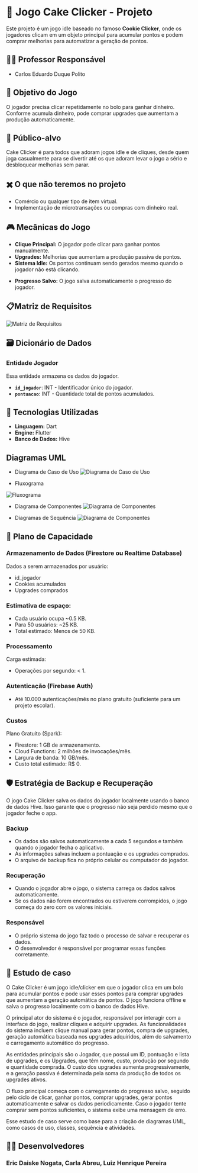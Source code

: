 # 🎂 Jogo Cake Clicker - Projeto

Este projeto é um jogo idle baseado no famoso **Cookie Clicker**, onde os jogadores clicam em um objeto principal para acumular pontos e podem comprar melhorias para automatizar a geração de pontos.

## 👨‍🏫 Professor Responsável 

+ Carlos Eduardo Duque Polito

## 📌 Objetivo do Jogo
O jogador precisa clicar repetidamente no bolo para ganhar dinheiro. Conforme acumula dinheiro, pode comprar upgrades que aumentam a produção automaticamente.

## 👥 Público-alvo
Cake Clicker é para todos que adoram jogos idle e de cliques, desde quem joga casualmente para se divertir até os que adoram levar o jogo a sério e desbloquear melhorias sem parar. 

## ✖️ O que não teremos no projeto
+ Comércio ou qualquer tipo de item virtual.
+ Implementação de microtransações ou compras com dinheiro real.

## 🎮 Mecânicas do Jogo
- **Clique Principal:** O jogador pode clicar para ganhar pontos manualmente.
- **Upgrades:** Melhorias que aumentam a produção passiva de pontos.
- **Sistema Idle:** Os pontos continuam sendo gerados mesmo quando o jogador não está clicando.
<!-- - **Loja de Melhorias:** Permite comprar upgrades para aumentar a produção. -->
- **Progresso Salvo:** O jogo salva automaticamente o progresso do jogador.


## 📋Matriz de Requisitos

![Matriz de Requisitos](https://i.imgur.com/PtClEIt.png)


## 🗃️ Dicionário de Dados

### **Entidade Jogador**
Essa entidade armazena os dados do jogador.

- **`id_jogador`**: INT - Identificador único do jogador.
- **`pontuacao`**: INT - Quantidade total de pontos acumulados.
<!-- - **`upgrades_comprados`**: JSON - Lista de melhorias adquiridas. -->

<!-- ### **Entidade Upgrades**
Essa entidade define os upgrades disponíveis no jogo.

- **`id_upgrade`**: INT - Identificador único do upgrade.
- **`nome_upgrade`**: VARCHAR(45) - Nome do upgrade.
- **`custo`**: INT - Custo em pontos para comprar o upgrade.
- **`multiplicador`**: FLOAT - Multiplicador que aumenta a produção de pontos. -->

<!-- ### **Entidade Progresso**
Essa entidade armazena o progresso do jogador.

- **`id_progresso`**: INT - Identificador único do progresso salvo.
- **`id_jogador`**: INT - Relacionamento com a entidade `Jogador`.
- **`data_ultimo_login`**: DATE - Data do último login do jogador. -->

## 🚀 Tecnologias Utilizadas
- **Linguagem:** Dart
- **Engine:** Flutter
- **Banco de Dados:** Hive


## Diagramas UML

- Diagrama de Caso de Uso
![Diagrama de Caso de Uso](https://i.imgur.com/5qmpe3Y.jpeg)

- Fluxograma

![Fluxograma](https://i.imgur.com/dUHqss0.jpeg)

- Diagrama de Componentes
![Diagrama de Componentes](https://i.imgur.com/NbTVrmY.png)

- Diagramas de Sequência
![Diagrama de Componentes](https://i.imgur.com/RMVZrtJ.png)


## 📔 Plano de Capacidade
### Armazenamento de Dados (Firestore ou Realtime Database)
  Dados a serem armazenados por usuário:
- id_jogador
- Cookies acumulados
- Upgrades comprados

### Estimativa de espaço:
- Cada usuário ocupa ~0.5 KB.
- Para 50 usuários: ~25 KB.
- Total estimado: Menos de 50 KB.

### Processamento
Carga estimada:
- Operações por segundo: < 1.

### Autenticação (Firebase Auth)
- Até 10.000 autenticações/mês no plano gratuito (suficiente para um projeto escolar).

### Custos
Plano Gratuito (Spark):
- Firestore: 1 GB de armazenamento.
- Cloud Functions: 2 milhões de invocações/mês.
- Largura de banda: 10 GB/mês.
- Custo total estimado: R$ 0.

## 🛡️ Estratégia de Backup e Recuperação

O jogo Cake Clicker salva os dados do jogador localmente usando o banco de dados Hive. Isso garante que o progresso não seja perdido mesmo que o jogador feche o app.

### Backup

- Os dados são salvos automaticamente a cada 5 segundos e também quando o jogador fecha o aplicativo.
- As informações salvas incluem a pontuação e os upgrades comprados.
- O arquivo de backup fica no próprio celular ou computador do jogador.

### Recuperação
- Quando o jogador abre o jogo, o sistema carrega os dados salvos automaticamente.
- Se os dados não forem encontrados ou estiverem corrompidos, o jogo começa do zero com os valores iniciais.

### Responsável
- O próprio sistema do jogo faz todo o processo de salvar e recuperar os dados.
- O desenvolvedor é responsável por programar essas funções corretamente.


## 📘 Estudo de caso

O Cake Clicker é um jogo idle/clicker em que o jogador clica em um bolo para acumular pontos e pode usar esses pontos para comprar upgrades que aumentam a geração automática de pontos. O jogo funciona offline e salva o progresso localmente com o banco de dados Hive.

O principal ator do sistema é o jogador, responsável por interagir com a interface do jogo, realizar cliques e adquirir upgrades. As funcionalidades do sistema incluem clique manual para gerar pontos, compra de upgrades, geração automática baseada nos upgrades adquiridos, além do salvamento e carregamento automático do progresso.

As entidades principais são o Jogador, que possui um ID, pontuação e lista de upgrades, e os Upgrades, que têm nome, custo, produção por segundo e quantidade comprada. O custo dos upgrades aumenta progressivamente, e a geração passiva é determinada pela soma da produção de todos os upgrades ativos.

O fluxo principal começa com o carregamento do progresso salvo, seguido pelo ciclo de clicar, ganhar pontos, comprar upgrades, gerar pontos automaticamente e salvar os dados periodicamente. Caso o jogador tente comprar sem pontos suficientes, o sistema exibe uma mensagem de erro.

Esse estudo de caso serve como base para a criação de diagramas UML, como casos de uso, classes, sequência e atividades.

## 👨‍💻 Desenvolvedores

### Eric Daiske Nogata, Carla Abreu, Luiz Henrique Pereira


<!-- ## 5️⃣ Documentação de Tabelas e Colunas
- Os tipos de dados foram definidos para garantir consistência e eficiência.
- A normalização foi aplicada para evitar redundâncias.
- Chaves primárias e estrangeiras asseguram integridade referencial.

## 6️⃣ Modelos Conceitual, Lógico e Físico
- **Modelo Conceitual:** Define as entidades e relacionamentos de maneira abstrata.
- **Modelo Lógico:** Estrutura os dados usando tabelas, atributos e relacionamentos.
- **Modelo Físico:** Implementação final no banco de dados, incluindo índices e constraints.

## 7️⃣ Plano de Projeto Inicial
| Etapa | Descrição |
|------|------------|
| Definição do Banco de Dados | Criar estrutura inicial (MER, Modelos) |
| Implementação | Desenvolver o banco com SQL |
| Testes | Validar estrutura e consistência dos dados |
| Deploy | Subir banco para ambiente de produção |
| Manutenção | Monitorar e otimizar desempenho | -->


<!-- ## 🛠️ Como Rodar o Jogo
1. Clone o repositório:
   ```sh
   git clone https://github.com/seu-usuario/seu-repositorio.git -->
